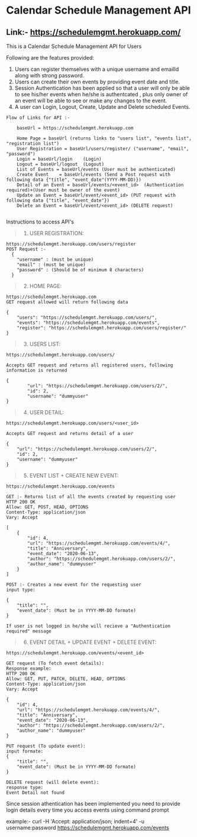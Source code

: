 # Calendar Schedule Management API

## Link:- https://schedulemgmt.herokuapp.com/

This is a Calendar Schedule Management API for Users

Following are the features provided:
1. Users can register themselves with a unique username and emailId along with strong password.
2. Users can create their own events by providing event date and title.
3. Session Authentication has been applied so that a user will only be able to see his/her events when he/she is authentcated , plus    only owner of an event will be able to see or make any changes to the event.
4. A user can Login, Logout, Create, Update and Delete scheduled Events.

```
Flow of Links for API :-

    baseUrl = https://schedulemgmt.herokuapp.com
    
    Home Page = baseUrl (returns links to "users list", "events list", "registration list")
    User Registration = baseUrl/users/register/ ("username", "email", "password")
    Login = baseUrl/login    (Login)
    Logout = baseUrl/logout  (Logout)
    List of Events = baseUrl/events (User must be authenticated)
    Create Event    = baseUrl/events (Send a Post request with following data {"title", "event_date"(YYYY-MM-DD)})
    Detail of an Event = baseUrl/events/<event_id>  (Authentication required)+(User must be owner of the event)
    Update an Event = baseUrl/event/<event_id> (PUT request with following data {"title", "event_date"})
    Delete an Event = baseUrl/event/<event_id> (DELETE request)
    
``` 

Instructions to access API's

>1. USER REGISTRATION:
```
https://schedulemgmt.herokuapp.com/users/register 
POST Request :-  
  {
    "username" : (must be unique)
    "email" : (must be unique)
    "password" : (Should be of minimum 8 characters)
  }

```
  
>2. HOME PAGE:

```
https://schedulemgmt.herokuapp.com 
GET request allowed will return following data

{
    "users": "https://schedulemgmt.herokuapp.com/users/",
    "events": "https://schedulemgmt.herokuapp.com/events",
    "register": "https://schedulemgmt.herokuapp.com/users/register/"
}

```

>3. USERS LIST:

```
https://schedulemgmt.herokuapp.com/users/ 

Accepts GET request and returns all registered users, following information is returned

{
        "url": "https://schedulemgmt.herokuapp.com/users/2/",
        "id": 2,
        "username": "dummyuser"
}

```

>4. USER DETAIL:

```
https://schedulemgmt.herokuapp.com/users/<user_id>

Accepts GET request and returns detail of a user

{
    "url": "https://schedulemgmt.herokuapp.com/users/2/",
    "id": 2,
    "username": "dummyuser"
}

```


>5. EVENT LIST + CREATE NEW EVENT:

```
https://schedulemgmt.herokuapp.com/events

GET :- Returns list of all the events created by requesting user
HTTP 200 OK
Allow: GET, POST, HEAD, OPTIONS
Content-Type: application/json
Vary: Accept

[
    {
        "id": 4,
        "url": "https://schedulemgmt.herokuapp.com/events/4/",
        "title": "Anniversary",
        "event_date": "2020-06-13",
        "author": "https://schedulemgmt.herokuapp.com/users/2/",
        "author_name": "dummyuser"
    }
]

POST :- Creates a new event for the requesting user
input type:

{
    "title": "",
    "event_date": (Must be in YYYY-MM-DD formate)
}

If user is not logged in he/she will recieve a "Authentication required" message
```

>6. EVENT DETAIL + UPDATE EVENT + DELETE EVENT:

```
https://schedulemgmt.herokuapp.com/events/<event_id>

GET request (To fetch event details):
Response example:
HTTP 200 OK
Allow: GET, PUT, PATCH, DELETE, HEAD, OPTIONS
Content-Type: application/json
Vary: Accept

{
    "id": 4,
    "url": "https://schedulemgmt.herokuapp.com/events/4/",
    "title": "Anniversary",
    "event_date": "2020-06-13",
    "author": "https://schedulemgmt.herokuapp.com/users/2/",
    "author_name": "dummyuser"
}

PUT request (To update event):
input formate:
{
    "title": "",
    "event_date": (Must be in YYYY-MM-DD formate)
}

DELETE request (will delete event):
response type:
Event Detail not found

```

  
Since session athentication has been implemented you need to provide login details every time you access events using command prompt


example:- curl -H 'Accept: application/json; indent=4' -u username:password https://schedulemgmt.herokuapp.com/events
